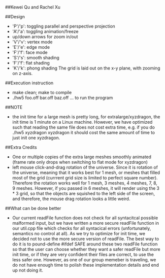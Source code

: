 ##Kewei Qu and Rachel Xu

##Design
  - 'P'/'p': toggling parallel and perspective projection
  - 'A'/'a': toggling animation/freeze
  - up/down arrows for zoom in/out
  - 'V'/'v': vertex mode
  - 'E'/'e': edge mode
  - 'F'/'f': face mode
  - 'S'/'s': smooth shading
  - 'F'/'f': flat shading
  - 'K'/'k': phong shading
  The grid is laid out on the x-y plane, with zooming on z-axis. 
  
##Execution instruction
  - make clean; make to compile
  - ./hw5 foo.off bar.off baz.off ... to run the program
  
##NOTE
  - the init time for a large mesh is pretty long, for extralarge/xyzdragon, the init time is 1 minute on a Linux machine. However, we have optimized such that reading the same file does not cost extra time, e.g. if you do ./hw5 xyzdragon xyzdragon it should cost the same amount of time to just init one xyzdragon.

##Extra Credits
  - One or multiple copies of the extra large meshes smoothly animated (frame rate
    only drops when switching to flat mode for xyzdragon)
  - left mouse click-and-drag rotation of the universe. Since it is rotation of the universe, meaning that it works best for 1 mesh, or meshes that filled most of the grid (currrent grid size is limited to perfect square number). Therefore the rotation works well for 1 mesh, 3 meshes, 4 meshes, 7, 8, 9 meshes. However, if you passed in 6 meshes, it will render using the 3 * 3 grid, so that the objects are squished to the left side of the screen, and therefore, the mouse drag rotation looks a little weird.

##What can be done better
  - Our current readFile function does not check for all syntacitcal possible malformed
    input, but we have written a more secure readFile function in our util.cpp file which checks for all syntacical errors (unfortunately, semantics no control at all). As we try to optimize for init time, we decided not to use the more secure version of readFile. The best way to do it is to pound-define #ifdef SAFE around these two readFile function so that the user can choose whether they want a safer readFile but more init time, or if they are very confident their files are correct, to use the less safer one. However, as one of our group memeber is traveling, we do not have enough time to polish these implementation details and end up not doing it. 
    
